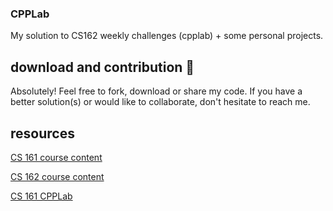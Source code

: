 ### CPPLab
My solution to CS162 weekly challenges (cpplab) + some personal projects.

## download and contribution 🎊

Absolutely! Feel free to fork, download or share my code.
If you have a better solution(s) or would like to collaborate,
don't hesitate to reach me.

## resources
[CS 161 course content](https://github.com/francisknight/CS161)

[CS 162 course content](https://github.com/francisknight/CS162)

[CS 161 CPPLab](https://github.com/francisknight/CPP-Tidbits-1)

